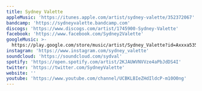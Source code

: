 ```yaml
---
title: Sydney Valette
appleMusic: 'https://itunes.apple.com/artist/sydney-valette/352372067'
bandcamp: 'https://sydneyvalette.bandcamp.com'
discogs: 'https://www.discogs.com/artist/1745900-Sydney-Valette'
facebook: 'https://www.facebook.com/Sydney2Valette'
googleMusic: >-
  https://play.google.com/store/music/artist/Sydney_Valette?id=Axxxa535oengkl4jpdagx7liewi
instagram: 'https://www.instagram.com/sydney_valette'
soundcloud: 'https://soundcloud.com/sydval'
spotify: 'https://open.spotify.com/artist/2KJAUWVNVVze4aPbJdDS4I'
twitter: 'https://twitter.com/SydneyValette'
website: ''
youtube: 'https://www.youtube.com/channel/UCBKLBIeZHdIldcP-m10O0ng'
---
```

